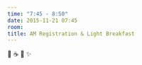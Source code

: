 ```yaml
---
time: "7:45 - 8:50"
date: 2015-11-21 07:45
room:
title: AM Registration & Light Breakfast
---
```


:wave: :coffee: :doughnut: :sparkles: